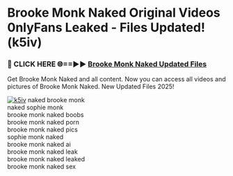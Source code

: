 # Brooke Monk Naked Original Videos 0nlyFans Leaked - Files Updated! (k5iv)

<h3>🔴 CLICK HERE 🌐==►► <a href="https://tinyurl.com/up5wt9bj" rel="nofollow">Brooke Monk Naked Updated Files</a></h3>

Get Brooke Monk Naked and all content. Now you can access all videos and pictures of Brooke Monk Naked. New Updated Files 2025!

[![k5iv](https://i.imgur.com/ABiUzMV.gif)](https://tinyurl.com/up5wt9bj)
naked brooke monk<br>
naked sophie monk<br>
brooke monk naked boobs<br>
brooke monk naked porn<br>
brooke monk naked pics<br>
sophie monk naked<br>
brooke monk naked ai<br>
brooke monk naked leak<br>
brooke monk naked leaked<br>
brooke monk naked sex